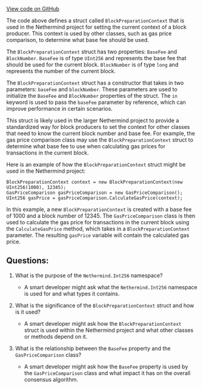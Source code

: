 [View code on GitHub](https://github.com/NethermindEth/nethermind/src/Nethermind/Nethermind.Consensus/BlockPreparationContext.cs)

The code above defines a struct called `BlockPreparationContext` that is used in the Nethermind project for setting the current context of a block producer. This context is used by other classes, such as gas price comparison, to determine what base fee should be used. 

The `BlockPreparationContext` struct has two properties: `BaseFee` and `BlockNumber`. `BaseFee` is of type `UInt256` and represents the base fee that should be used for the current block. `BlockNumber` is of type `long` and represents the number of the current block. 

The `BlockPreparationContext` struct has a constructor that takes in two parameters: `baseFee` and `blockNumber`. These parameters are used to initialize the `BaseFee` and `BlockNumber` properties of the struct. The `in` keyword is used to pass the `baseFee` parameter by reference, which can improve performance in certain scenarios.

This struct is likely used in the larger Nethermind project to provide a standardized way for block producers to set the context for other classes that need to know the current block number and base fee. For example, the gas price comparison class may use the `BlockPreparationContext` struct to determine what base fee to use when calculating gas prices for transactions in the current block.

Here is an example of how the `BlockPreparationContext` struct might be used in the Nethermind project:

```
BlockPreparationContext context = new BlockPreparationContext(new UInt256(1000), 12345);
GasPriceComparison gasPriceComparison = new GasPriceComparison();
UInt256 gasPrice = gasPriceComparison.CalculateGasPrice(context);
```

In this example, a new `BlockPreparationContext` is created with a base fee of 1000 and a block number of 12345. The `GasPriceComparison` class is then used to calculate the gas price for transactions in the current block using the `CalculateGasPrice` method, which takes in a `BlockPreparationContext` parameter. The resulting `gasPrice` variable will contain the calculated gas price.
## Questions: 
 1. What is the purpose of the `Nethermind.Int256` namespace?
    - A smart developer might ask what the `Nethermind.Int256` namespace is used for and what types it contains. 

2. What is the significance of the `BlockPreparationContext` struct and how is it used?
    - A smart developer might ask how the `BlockPreparationContext` struct is used within the Nethermind project and what other classes or methods depend on it.

3. What is the relationship between the `BaseFee` property and the `GasPriceComparison` class?
    - A smart developer might ask how the `BaseFee` property is used by the `GasPriceComparison` class and what impact it has on the overall consensus algorithm.